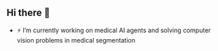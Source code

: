 ## Hi there 👋

- ⚡ I’m currently working on medical AI agents and solving computer vision problems in medical segmentation
